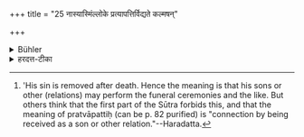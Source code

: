 +++
title = "25 नास्यास्मिंल्लोके प्रत्यापत्तिर्विद्यते कल्मषन्"

+++

<details><summary>Bühler</summary>

25. He cannot be purified in this life. But his sin is removed (after death). [^12] 


[^12]:  'His sin is removed after death. Hence the meaning is that his sons or other (relations) may perform the funeral ceremonies and the like. But others think that the first part of the Sūtra forbids this, and that the meaning of pratvāpattiḥ (can be p. 82 purified) is "connection by being received as a son or other relation."--Haradatta.
</details>

<details><summary>हरदत्त-टीका</summary>

## सूत्रम्
नास्याऽस्मिंल्लोके प्रत्यापत्तिर्विद्यते ॥ २५ ॥  
### टिप्पनी
अश्वमेधावभृथादिषु सम्भवत्स्वपि अस्याऽस्मिंल्लोके अस्मिन् जीविते प्रत्यापत्तिः शुद्धिर्नास्तीत्यर्थः ॥ २५ ॥  


## सूत्रम्
कल्मषं तु निर्हण्यते ॥ २६ ॥  
### टिप्पनी
मृतस्य कल्मषं निर्हण्यते । [^४]तेन पुत्रादिभिः संस्कारादिः कर्तव्य इति भावः । अन्ये तु पूर्वं सूत्रं तन्निवृत्यर्थं मन्यन्ते । प्रत्यापत्तिः पुत्रादिभिः पित्रादिभावेन सम्बन्ध इति ॥२६॥  


इति हरदत्तविरचितायामापस्तम्बसूत्रवृत्तौ चतुर्विंशी कडिका ॥२४॥
</details>
